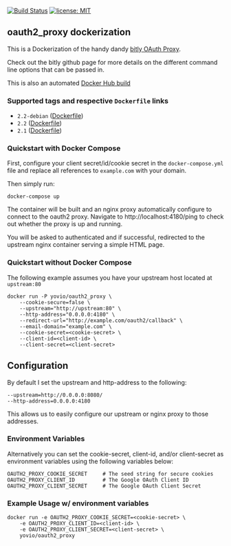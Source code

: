 [![Build Status](https://travis-ci.org/yovio/oauth2_proxy.svg?branch=master)](https://travis-ci.org/yovio/oauth2_proxy) [![license: MIT](https://img.shields.io/badge/License-MIT-yellow.svg)](https://opensource.org/licenses/MIT)

## oauth2_proxy dockerization

This is a Dockerization of the handy dandy
[bitly OAuth Proxy](https://github.com/bitly/oauth2_proxy).

Check out the bitly github page for more details on the different command line
options that can be passed in.

This is also an automated
[Docker Hub build](https://hub.docker.com/r/yovio/oauth2_proxy/)

### Supported tags and respective `Dockerfile` links
* `2.2-debian` ([Dockerfile](https://github.com/a5huynh/oauth2_proxy/blob/cb657302b1a433e654a6cd97e30aa0c0dee8075c/Dockerfile))
* `2.2` ([Dockerfile](https://github.com/a5huynh/oauth2_proxy/blob/5c18f223851745d3132faf64cab6ea9bb056fe7f/Dockerfile))
* `2.1` ([Dockerfile](https://github.com/a5huynh/oauth2_proxy/blob/77b5f5afb919bb9d7983f901504987c9aaf2dfb9/Dockerfile))

### Quickstart with Docker Compose
First, configure your client secret/id/cookie secret in the `docker-compose.yml` file
and replace all references to `example.com` with your domain.

Then simply run:

    docker-compose up

The container will be built and an nginx proxy automatically configure to
connect to the oauth2 proxy. Navigate to http://localhost:4180/ping to check
out whether the proxy is up and running.

You will be asked to authenticated and if successful, redirected to the upstream
nginx container serving a simple HTML page.

### Quickstart without Docker Compose

The following example assumes you have your upstream host located at `upstream:80`

    docker run -P yovio/oauth2_proxy \
        --cookie-secure=false \
        --upstream="http://upstream:80" \
        --http-address="0.0.0.0:4180" \
        --redirect-url="http://example.com/oauth2/callback" \
        --email-domain="example.com" \
        --cookie-secret=<cookie-secret> \
        --client-id=<client-id> \
        --client-secret=<client-secret>

## Configuration
By default I set the upstream and http-address to the following:

    --upstream=http://0.0.0.0:8080/
    --http-address=0.0.0.0:4180

This allows us to easily configure our upstream or nginx proxy to those addresses.

### Environment Variables
Alternatively you can set the cookie-secret, client-id, and/or client-secret as
environment variables using the following variables below:

    OAUTH2_PROXY_COOKIE_SECRET     # The seed string for secure cookies
    OAUTH2_PROXY_CLIENT_ID         # The Google OAuth Client ID
    OAUTH2_PROXY_CLIENT_SECRET     # The Google OAuth Client Secret

### Example Usage w/ environment variables
    docker run -e OAUTH2_PROXY_COOKIE_SECRET=<cookie-secret> \
        -e OAUTH2_PROXY_CLIENT_ID=<client-id> \
        -e OAUTH2_PROXY_CLIENT_SECRET=<client-secret> \
        yovio/oauth2_proxy
